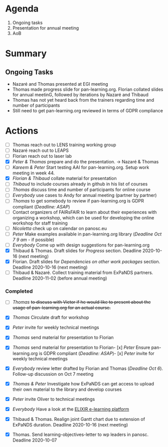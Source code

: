 Agenda
======

1. Ongoing tasks
1. Presentation for annual meeting
1. AoB

Summary
=======

Ongoing Tasks
-------------
* Nazaré and Thomas presented at EGI meeting
* Thomas made progress slide for pan-learning.org. Florian collated slides for annual meetinG, followed by iterations by Nazaré and Thibaud
* Thomas has not yet heard back from the trainers regarding time and number of participants
* Still need to get pan-learning.org reviewed in terms of GDPR compliance


Actions
=======
- [ ] Thomas reach out to LENS training working group
- [ ] Nazaré reach out to LEAPS 
- [ ] Florian reach out to laser lab 
- [x] *Peter & Thomas* prepare and do the presentation. -> Nazaré & Thomas
- [ ] *Kareem & Peter* Start testing AAI for pan-learning.org. Setup work meeting in week 44.
- [x] *Florian & Thibaud* collate material for presentation
- [ ] *Thibaud* to include courses already in github in his list of courses
- [ ] *Thomas* discuss time and number of participants for online course
- [ ] *Everybody* use cases to Andy for annual meeting (partner by partner)
- [ ] *Thomas* to get somebody to review if pan-learning.org is GDPR compliant (*Deadline: ASAP*)
- [ ] Contact organizers of FAIRsFAIR to learn about their experiences with organizing a workshop, which can be used for developing the online workshop for staff training
- [ ] *Nicoletta* check up on calendar on panosc.eu
- [ ] *Peter* Make examples available in pan-learning.org library (*Deadline Oct 7 9 am* - if possible)
- [ ] *Everybody* Come up with design suggestions for pan-learning.org
- [x] Thibaud & Thomas. Draft slides for *Progress* section. Deadline 2020-10-16 (next meeting)
- [x] Florian. Draft slides for *Dependencies on other work packages* section. Deadline 2020-10-16 (next meeting)
- [ ] Thibaud & Nazaré. Collect training material from ExPaNDS partners. Deadline 2020-11-02 (before annual meeting)

### Completed
- [ ] *Thomas* ~~to discuss with Victor if he would like to present about the usage of pan-learning.org for an actual course.~~
- [x] *Thomas* Circulate draft for workshop
- [x] *Peter* invite for weekly technical meetings
- [x] *Thomas* send material for presentation to Florian
- [x] *Thomas* send material for presentation to Florian- [x] *Peter* Ensure pan-learning.org is GDPR compliant (*Deadline: ASAP*)- [x] *Peter* invite for weekly technical meetings
- [x] *Everybody* review letter drafted by Florian and Thomas (*Deadline Oct 6*). Follow-up discussion on Oct 7 meeting
- [x] *Thomas & Peter* Investigate how ExPaNDS can get access to upload their own material to the library and develop courses
- [x] *Peter* invite Oliver to technical meetings
- [x] *Everybody* Have a look at the [ELIXIR e-learning platform](https://elixir.mf.uni-lj.si)
- [x] Thibaud & Thomas. Realign joint Gantt chart due to extension of ExPaNDS duration. Deadline 2020-10-16 (next meeting)
- [x] Thomas. Send learning-objectives-letter to wp leaders in panosc. Deadline 2020-10-07






